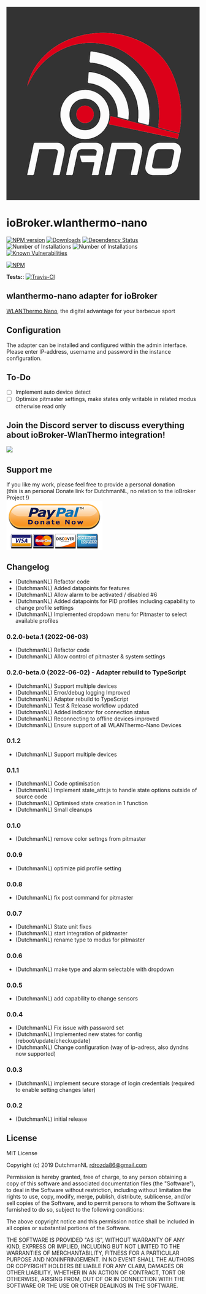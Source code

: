 ![Logo](admin/wlanthermo-nano.png)
# ioBroker.wlanthermo-nano

[![NPM version](http://img.shields.io/npm/v/iobroker.wlanthermo-nano.svg)](https://www.npmjs.com/package/iobroker.wlanthermo-nano)
[![Downloads](https://img.shields.io/npm/dm/iobroker.wlanthermo-nano.svg)](https://www.npmjs.com/package/iobroker.wlanthermo-nano)
[![Dependency Status](https://img.shields.io/david/DrozmotiX/iobroker.wlanthermo-nano.svg)](https://david-dm.org/DrozmotiX/iobroker.wlanthermo-nano)
![Number of Installations](http://iobroker.live/badges/wlanthermo-nano-installed.svg) ![Number of Installations](http://iobroker.live/badges/wlanthermo-nano-stable.svg)
[![Known Vulnerabilities](https://snyk.io/test/github/DrozmotiX/ioBroker.wlanthermo-nano/badge.svg)](https://snyk.io/test/github/DrozmotiX/ioBroker.wlanthermo-nano)

[![NPM](https://nodei.co/npm/iobroker.wlanthermo-nano.png?downloads=true)](https://nodei.co/npm/iobroker.wlanthermo-nano/)

**Tests:**: [![Travis-CI](http://img.shields.io/travis/DrozmotiX/ioBroker.wlanthermo-nano/master.svg)](https://travis-ci.org/DrozmotiX/ioBroker.wlanthermo-nano)

## wlanthermo-nano adapter for ioBroker

[WLANThermo Nano](https://github.com/WLANThermo-nano/WLANThermo_nano_Software/wiki "WLANThermo Nano"), the digital advantage for your barbecue sport

## Configuration

The adapter can be installed and configured within the admin interface.
Please enter IP-address, username and password in the instance configuration.

## To-Do

* [ ] Implement auto device detect
* [ ] Optimize pitmaster settings, make states only writable in related modus otherwise read only

## Join the Discord server to discuss everything about ioBroker-WlanThermo integration!

<a href="https://discord.gg/cNAeGjJ"><img src="https://discordapp.com/api/guilds/743167951875604501/widget.png?style=banner2" width="25%"></a>

## Support me
If you like my work, please feel free to provide a personal donation  
(this is an personal Donate link for DutchmanNL, no relation to the ioBroker Project !)  
[![Donate](https://raw.githubusercontent.com/DrozmotiX/ioBroker.wled/master/admin/button.png)](http://paypal.me/DutchmanNL)

## Changelog
* (DutchmanNL) Refactor code
* (DutchmanNL) Added datapoints for features
* (DutchmanNL) Allow alarm to be activated / disabled #6
* (DutchmanNL) Added datapoints for PID profiles including capability to change profile settings
* (DutchmanNL) Implemented dropdown menu for Pitmaster to select available profiles

### 0.2.0-beta.1 (2022-06-03)
* (DutchmanNL) Refactor code
* (DutchmanNL) Allow control of pitmaster & system settings

### 0.2.0-beta.0 (2022-06-02) - Adapter rebuild to TypeScript
* (DutchmanNL) Support multiple devices
* (DutchmanNL) Error/debug logging Improved
* (DutchmanNL) Adapter rebuild to TypeScript
* (DutchmanNL) Test & Release workflow updated
* (DutchmanNL) Added indicator for connection status
* (DutchmanNL) Reconnecting to offline devices improved
* (DutchmanNL) Ensure support of all WLANThermo-Nano Devices

### 0.1.2
* (DutchmanNL) Support multiple devices

### 0.1.1
* (DutchmanNL) Code optimisation
* (DutchmanNL) Implement state_attr.js to handle state options outside of source code
* (DutchmanNL) Optimised state creation in 1 function
* (DutchmanNL) Small cleanups

### 0.1.0
* (DutchmanNL) remove color settngs from pitmaster

### 0.0.9
* (DutchmanNL) optimize pid profile setting

### 0.0.8
* (DutchmanNL) fix post command for pitmaster

### 0.0.7
* (DutchmanNL) State unit fixes
* (DutchmanNL) start integration of pidmaster
* (DutchmanNL) rename  type  to modus for pitmaster

### 0.0.6
* (DutchmanNL) make type and alarm selectable with dropdown

### 0.0.5
* (DutchmanNL) add  capability to change sensors

### 0.0.4
* (DutchmanNL) Fix issue with password set
* (DutchmanNL) Implemented new states for config (reboot/update/checkupdate)
* (DutchmanNL) Change  configuration (way of ip-adress, also dyndns now supported)

### 0.0.3
* (DutchmanNL) implement secure storage of login credentials (required to enable setting changes later)

### 0.0.2
* (DutchmanNL) initial release

## License
MIT License

Copyright (c) 2019 DutchmanNL <rdrozda86@gmail.com>

Permission is hereby granted, free of charge, to any person obtaining a copy
of this software and associated documentation files (the "Software"), to deal
in the Software without restriction, including without limitation the rights
to use, copy, modify, merge, publish, distribute, sublicense, and/or sell
copies of the Software, and to permit persons to whom the Software is
furnished to do so, subject to the following conditions:

The above copyright notice and this permission notice shall be included in all
copies or substantial portions of the Software.

THE SOFTWARE IS PROVIDED "AS IS", WITHOUT WARRANTY OF ANY KIND, EXPRESS OR
IMPLIED, INCLUDING BUT NOT LIMITED TO THE WARRANTIES OF MERCHANTABILITY,
FITNESS FOR A PARTICULAR PURPOSE AND NONINFRINGEMENT. IN NO EVENT SHALL THE
AUTHORS OR COPYRIGHT HOLDERS BE LIABLE FOR ANY CLAIM, DAMAGES OR OTHER
LIABILITY, WHETHER IN AN ACTION OF CONTRACT, TORT OR OTHERWISE, ARISING FROM,
OUT OF OR IN CONNECTION WITH THE SOFTWARE OR THE USE OR OTHER DEALINGS IN THE
SOFTWARE.
